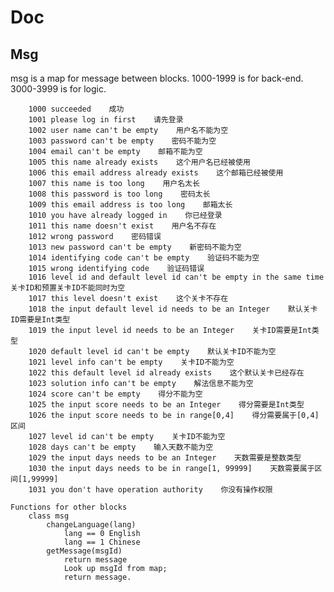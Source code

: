 # Doc

## Msg

msg is a map for message between blocks.
1000-1999 is for back-end.
3000-3999 is for logic.

        1000 succeeded    成功
        1001 please log in first    请先登录
        1002 user name can't be empty    用户名不能为空
        1003 password can't be empty    密码不能为空
        1004 email can't be empty    邮箱不能为空
        1005 this name already exists    这个用户名已经被使用
        1006 this email address already exists    这个邮箱已经被使用
        1007 this name is too long    用户名太长
        1008 this password is too long    密码太长
        1009 this email address is too long    邮箱太长
        1010 you have already logged in    你已经登录
        1011 this name doesn't exist    用户名不存在
        1012 wrong password    密码错误
        1013 new password can't be empty    新密码不能为空
        1014 identifying code can't be empty    验证码不能为空
        1015 wrong identifying code    验证码错误
        1016 level id and default level id can't be empty in the same time    关卡ID和预置关卡ID不能同时为空
        1017 this level doesn't exist    这个关卡不存在
        1018 the input default level id needs to be an Integer    默认关卡ID需要是Int类型
        1019 the input level id needs to be an Integer    关卡ID需要是Int类型
        1020 default level id can't be empty    默认关卡ID不能为空
        1021 level info can't be empty    关卡ID不能为空
        1022 this default level id already exists    这个默认关卡已经存在
        1023 solution info can't be empty    解法信息不能为空
        1024 score can't be empty    得分不能为空
        1025 the input score needs to be an Integer    得分需要是Int类型
        1026 the input score needs to be in range[0,4]    得分需要属于[0,4]区间
        1027 level id can't be empty    关卡ID不能为空
        1028 days can't be empty    输入天数不能为空
        1029 the input days needs to be an Integer    天数需要是整数类型
        1030 the input days needs to be in range[1, 99999]    天数需要属于区间[1,99999]
        1031 you don't have operation authority    你没有操作权限

	Functions for other blocks
		class msg
			changeLanguage(lang)
				lang == 0 English
				lang == 1 Chinese
			getMessage(msgId)
				return message
				Look up msgId from map;
				return message.
